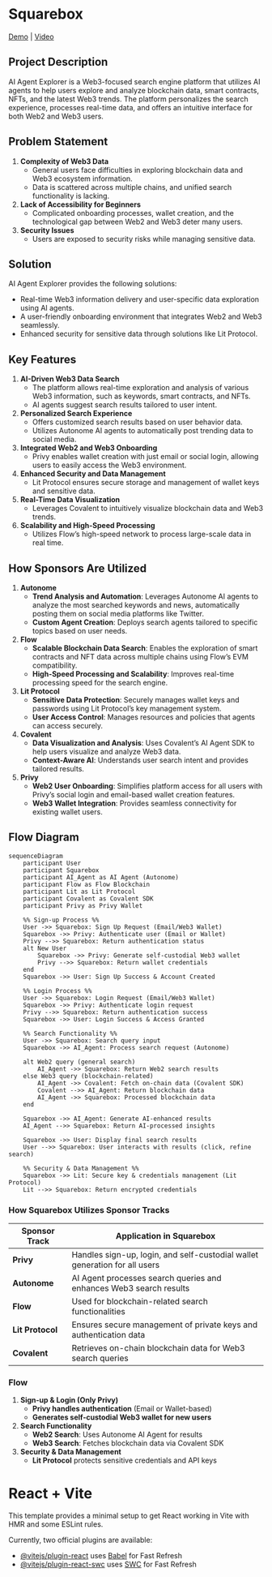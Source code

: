 # Squarebox

[Demo](https://squarebox-ten.vercel.app/) | [Video]()

## Project Description

AI Agent Explorer is a Web3-focused search engine platform that utilizes AI agents to help users explore and analyze blockchain data, smart contracts, NFTs, and the latest Web3 trends.
The platform personalizes the search experience, processes real-time data, and offers an intuitive interface for both Web2 and Web3 users.

## Problem Statement

1. **Complexity of Web3 Data**
    - General users face difficulties in exploring blockchain data and Web3 ecosystem information.
    - Data is scattered across multiple chains, and unified search functionality is lacking.
2. **Lack of Accessibility for Beginners**
    - Complicated onboarding processes, wallet creation, and the technological gap between Web2 and Web3 deter many users.
3. **Security Issues**
    - Users are exposed to security risks while managing sensitive data.

## Solution

AI Agent Explorer provides the following solutions:

- Real-time Web3 information delivery and user-specific data exploration using AI agents.
- A user-friendly onboarding environment that integrates Web2 and Web3 seamlessly.
- Enhanced security for sensitive data through solutions like Lit Protocol.

## Key Features

1. **AI-Driven Web3 Data Search**
    - The platform allows real-time exploration and analysis of various Web3 information, such as keywords, smart contracts, and NFTs.
    - AI agents suggest search results tailored to user intent.
2. **Personalized Search Experience**
    - Offers customized search results based on user behavior data.
    - Utilizes Autonome AI agents to automatically post trending data to social media.
3. **Integrated Web2 and Web3 Onboarding**
    - Privy enables wallet creation with just email or social login, allowing users to easily access the Web3 environment.
4. **Enhanced Security and Data Management**
    - Lit Protocol ensures secure storage and management of wallet keys and sensitive data.
5. **Real-Time Data Visualization**
    - Leverages Covalent to intuitively visualize blockchain data and Web3 trends.
6. **Scalability and High-Speed Processing**
    - Utilizes Flow’s high-speed network to process large-scale data in real time.

## How Sponsors Are Utilized

1. **Autonome**
    - **Trend Analysis and Automation**: Leverages Autonome AI agents to analyze the most searched keywords and news, automatically posting them on social media platforms like Twitter.
    - **Custom Agent Creation**: Deploys search agents tailored to specific topics based on user needs.
2. **Flow**
    - **Scalable Blockchain Data Search**: Enables the exploration of smart contracts and NFT data across multiple chains using Flow’s EVM compatibility.
    - **High-Speed Processing and Scalability**: Improves real-time processing speed for the search engine.
3. **Lit Protocol**
    - **Sensitive Data Protection**: Securely manages wallet keys and passwords using Lit Protocol’s key management system.
    - **User Access Control**: Manages resources and policies that agents can access securely.
4. **Covalent**
    - **Data Visualization and Analysis**: Uses Covalent’s AI Agent SDK to help users visualize and analyze Web3 data.
    - **Context-Aware AI**: Understands user search intent and provides tailored results.
5. **Privy**
    - **Web2 User Onboarding**: Simplifies platform access for all users with Privy’s social login and email-based wallet creation features.
    - **Web3 Wallet Integration**: Provides seamless connectivity for existing wallet users.

## Flow Diagram

```mermaid
sequenceDiagram
    participant User
    participant Squarebox
    participant AI_Agent as AI Agent (Autonome)
    participant Flow as Flow Blockchain
    participant Lit as Lit Protocol
    participant Covalent as Covalent SDK
    participant Privy as Privy Wallet

    %% Sign-up Process %%
    User ->> Squarebox: Sign Up Request (Email/Web3 Wallet)
    Squarebox ->> Privy: Authenticate user (Email or Wallet)
    Privy -->> Squarebox: Return authentication status
    alt New User
        Squarebox ->> Privy: Generate self-custodial Web3 wallet
        Privy -->> Squarebox: Return wallet credentials
    end
    Squarebox ->> User: Sign Up Success & Account Created

    %% Login Process %%
    User ->> Squarebox: Login Request (Email/Web3 Wallet)
    Squarebox ->> Privy: Authenticate login request
    Privy -->> Squarebox: Return authentication success
    Squarebox ->> User: Login Success & Access Granted

    %% Search Functionality %%
    User ->> Squarebox: Search query input
    Squarebox ->> AI_Agent: Process search request (Autonome)

    alt Web2 query (general search)
        AI_Agent ->> Squarebox: Return Web2 search results
    else Web3 query (blockchain-related)
        AI_Agent ->> Covalent: Fetch on-chain data (Covalent SDK)
        Covalent -->> AI_Agent: Return blockchain data
        AI_Agent ->> Squarebox: Processed blockchain data
    end

    Squarebox ->> AI_Agent: Generate AI-enhanced results
    AI_Agent -->> Squarebox: Return AI-processed insights

    Squarebox ->> User: Display final search results
    User -->> Squarebox: User interacts with results (click, refine search)

    %% Security & Data Management %%
    Squarebox ->> Lit: Secure key & credentials management (Lit Protocol)
    Lit -->> Squarebox: Return encrypted credentials

```

### How Squarebox Utilizes Sponsor Tracks

| **Sponsor Track** | **Application in Squarebox** |
| --- | --- |
| **Privy** | Handles sign-up, login, and self-custodial wallet generation for all users |
| **Autonome** | AI Agent processes search queries and enhances Web3 search results |
| **Flow** | Used for blockchain-related search functionalities |
| **Lit Protocol** | Ensures secure management of private keys and authentication data |
| **Covalent** | Retrieves on-chain blockchain data for Web3 search queries |

### Flow

1. **Sign-up & Login (Only Privy)**
    - **Privy handles authentication** (Email or Wallet-based)
    - **Generates self-custodial Web3 wallet for new users**
2. **Search Functionality**
    - **Web2 Search**: Uses Autonome AI Agent for results
    - **Web3 Search**: Fetches blockchain data via Covalent SDK
3. **Security & Data Management**
    - **Lit Protocol** protects sensitive credentials and API keys

# React + Vite

This template provides a minimal setup to get React working in Vite with HMR and some ESLint rules.

Currently, two official plugins are available:

- [@vitejs/plugin-react](https://github.com/vitejs/vite-plugin-react/blob/main/packages/plugin-react/README.md) uses [Babel](https://babeljs.io/) for Fast Refresh
- [@vitejs/plugin-react-swc](https://github.com/vitejs/vite-plugin-react-swc) uses [SWC](https://swc.rs/) for Fast Refresh
